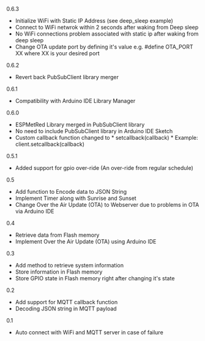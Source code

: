 0.6.3
   * Initialize WiFi with Static IP Address (see deep_sleep example)
   * Connect to WiFi netwrok within 2 seconds after waking from Deep sleep
   * No WiFi connections problem associated with static ip after waking from deep sleep
   * Change OTA update port by defining it's value e.g. #define OTA_PORT XX where XX is your desired port
   
0.6.2
   * Revert back PubSubClient library merger

0.6.1
   * Compatibility with Arduino IDE Library Manager
   
0.6.0
   * ESPMetRed Library merged in PubSubClient library
   * No need to include PubSubClient library in Arduino IDE Sketch
   * Custom callback function changed to 
   	* setcallback(callback)
	* Example: client.setcallback(callback)

0.5.1
   * Added support for gpio over-ride (An over-ride from regular schedule)

0.5
   * Add function to Encode data to JSON String
   * Implement Timer along with Sunrise and Sunset
   * Change Over the Air Update (OTA) to Webserver
	 due to problems in OTA via Arduino IDE
   
0.4
   * Retrieve data from Flash memory
   * Implement Over the Air Update (OTA) using Arduino IDE

0.3
   * Add method to retrieve system information
   * Store information in Flash memory
   * Store GPIO state in Flash memory right after changing it's state

0.2
   * Add support for MQTT callback function
   * Decoding JSON string in MQTT payload

0.1
   * Auto connect with WiFi and MQTT server in case of failure 
